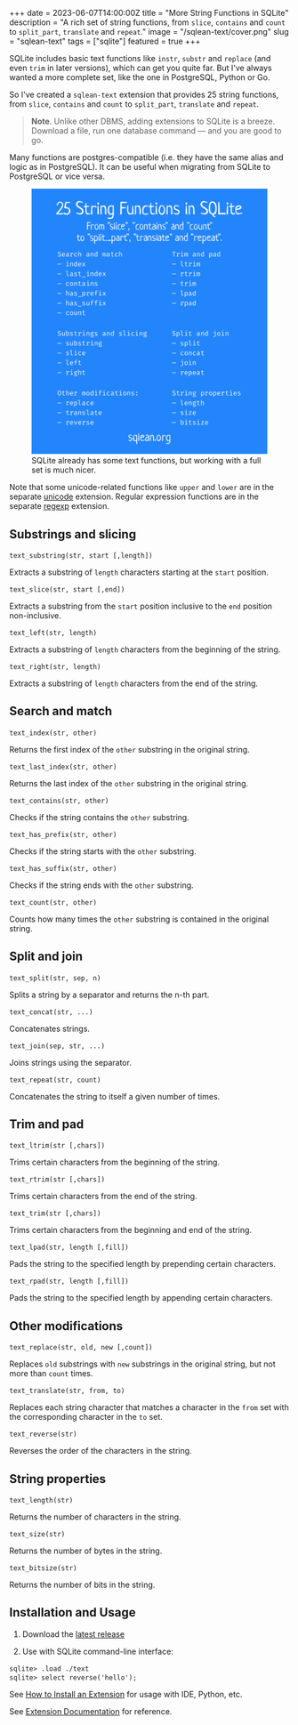 +++
date = 2023-06-07T14:00:00Z
title = "More String Functions in SQLite"
description = "A rich set of string functions, from `slice`, `contains` and `count` to `split_part`, `translate` and `repeat`."
image = "/sqlean-text/cover.png"
slug = "sqlean-text"
tags = ["sqlite"]
featured = true
+++

SQLite includes basic text functions like `instr`, `substr` and `replace` (and even `trim` in later versions), which can get you quite far. But I've always wanted a more complete set, like the one in PostgreSQL, Python or Go.

So I've created a `sqlean-text` extension that provides 25 string functions, from `slice`, `contains` and `count` to `split_part`, `translate` and `repeat`.

> **Note**. Unlike other DBMS, adding extensions to SQLite is a breeze. Download a file, run one database command — and you are good to go.

Many functions are postgres-compatible (i.e. they have the same alias and logic as in PostgreSQL). It can be useful when migrating from SQLite to PostgreSQL or vice versa.

<div class="row">
<div class="col-xs-12 col-sm-8">
<figure>
  <img alt="Text functions" src="functions.png">
  <figcaption>SQLite already has some text functions, but working with a full set is much nicer.</figcaption>
</figure>
</div>
</div>

Note that some unicode-related functions like `upper` and `lower` are in the separate [unicode](https://github.com/nalgeon/sqlean/blob/main/docs/unicode.md) extension. Regular expression functions are in the separate [regexp](/sqlean-regexp/) extension.

## Substrings and slicing

```
text_substring(str, start [,length])
```

Extracts a substring of `length` characters starting at the `start` position.

```
text_slice(str, start [,end])
```

Extracts a substring from the `start` position inclusive to the `end` position non-inclusive.

```
text_left(str, length)
```

Extracts a substring of `length` characters from the beginning of the string.

```
text_right(str, length)
```

Extracts a substring of `length` characters from the end of the string.

## Search and match

```
text_index(str, other)
```

Returns the first index of the `other` substring in the original string.

```
text_last_index(str, other)
```

Returns the last index of the `other` substring in the original string.

```
text_contains(str, other)
```

Checks if the string contains the `other` substring.

```
text_has_prefix(str, other)
```

Checks if the string starts with the `other` substring.

```
text_has_suffix(str, other)
```

Checks if the string ends with the `other` substring.

```
text_count(str, other)
```

Counts how many times the `other` substring is contained in the original string.

## Split and join

```
text_split(str, sep, n)
```

Splits a string by a separator and returns the n-th part.

```
text_concat(str, ...)
```

Concatenates strings.

```
text_join(sep, str, ...)
```

Joins strings using the separator.

```
text_repeat(str, count)
```

Concatenates the string to itself a given number of times.

## Trim and pad

```
text_ltrim(str [,chars])
```

Trims certain characters from the beginning of the string.

```
text_rtrim(str [,chars])
```

Trims certain characters from the end of the string.

```
text_trim(str [,chars])
```

Trims certain characters from the beginning and end of the string.

```
text_lpad(str, length [,fill])
```

Pads the string to the specified length by prepending certain characters.

```
text_rpad(str, length [,fill])
```

Pads the string to the specified length by appending certain characters.

## Other modifications

```
text_replace(str, old, new [,count])
```

Replaces `old` substrings with `new` substrings in the original string, but not more than `count` times.

```
text_translate(str, from, to)
```

Replaces each string character that matches a character in the `from` set with the corresponding character in the `to` set.

```
text_reverse(str)
```

Reverses the order of the characters in the string.

## String properties

```
text_length(str)
```

Returns the number of characters in the string.

```
text_size(str)
```

Returns the number of bytes in the string.

```
text_bitsize(str)
```

Returns the number of bits in the string.

## Installation and Usage

1. Download the [latest release](https://github.com/nalgeon/sqlean/releases/latest)

2. Use with SQLite command-line interface:

```
sqlite> .load ./text
sqlite> select reverse('hello');
```

See [How to Install an Extension](https://github.com/nalgeon/sqlean/blob/main/docs/install.md) for usage with IDE, Python, etc.

See [Extension Documentation](https://github.com/nalgeon/sqlean/blob/main/docs/text.md) for reference.
